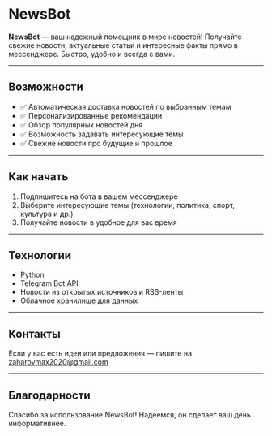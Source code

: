 # NewsBot

**NewsBot** — ваш надежный помощник в мире новостей! Получайте свежие новости, актуальные статьи и интересные факты прямо в мессенджере. Быстро, удобно и всегда с вами.

---

## Возможности

- ✅ Автоматическая доставка новостей по выбранным темам
- ✅ Персонализированные рекомендации
- ✅ Обзор популярных новостей дня
- ✅ Возможность задавать интересующие темы
- ✅ Свежие новости про будущие и прошлое 
---

## Как начать

1. Подпишитесь на бота в вашем мессенджере
2. Выберите интересующие темы (технологии, политика, спорт, культура и др.)
3. Получайте новости в удобное для вас время

---

## Технологии

- Python
- Telegram Bot API
- Новости из открытых источников и RSS-ленты
- Облачное хранилище для данных

---

## Контакты

Если у вас есть идеи или предложения — пишите на zaharovmax2020@gmail.com

---

## Благодарности

Спасибо за использование NewsBot! Надеемся, он сделает ваш день информативнее.
